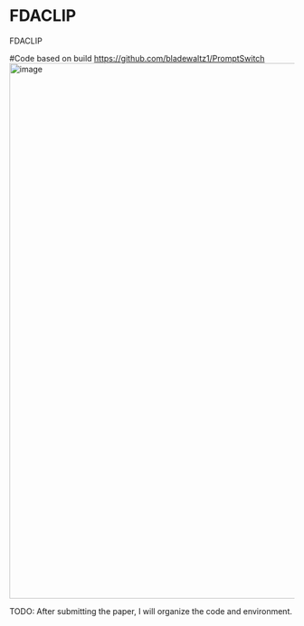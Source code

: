 # FDACLIP
FDACLIP

#Code based on  build https://github.com/bladewaltz1/PromptSwitch
<img width="2085" height="947" alt="image" src="https://github.com/user-attachments/assets/44b0acbb-a755-4c17-98c4-f76d7adf5f7c" />

TODO: After submitting the paper, I will organize the code and environment.
